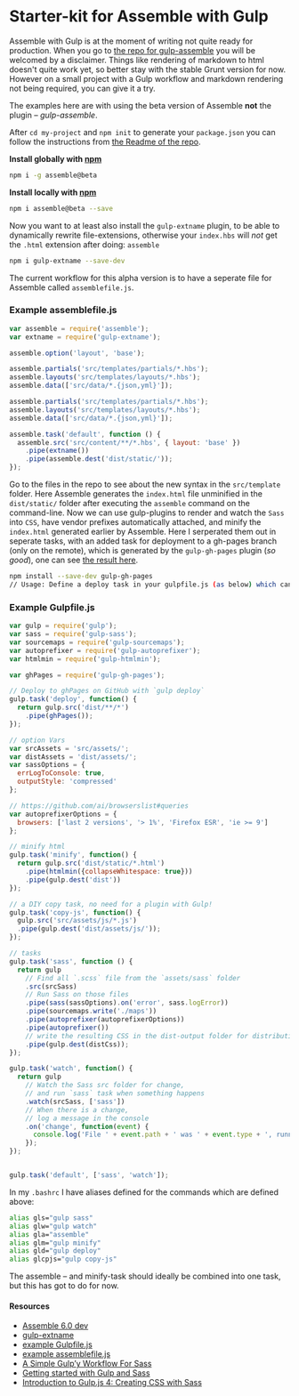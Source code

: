 # Starter-kit for Assemble with Gulp

Assemble with Gulp is at the moment of writing not quite ready for production. When you go to [the repo for gulp-assemble](https://github.com/assemble/gulp-assemble) you will be welcomed by a disclaimer. Things like rendering of markdown to html doesn't quite work yet, so better stay with the stable Grunt version for now. However on a small project with a Gulp workflow and markdown rendering not being required, you can give it a try.

The examples here are with using the beta version of Assemble **not** the plugin – _gulp-assemble_.

After `cd my-project` and `npm init` to generate your `package.json` you can follow the instructions from [the Readme of the repo](https://github.com/assemble/assemble#README.md).

**Install globally with [npm](npmjs.org)**

```bash
npm i -g assemble@beta
```

**Install locally with [npm](npmjs.org)**

```bash
npm i assemble@beta --save
```

Now you want to at least also install the `gulp-extname` plugin, to be able to dynamically rewrite file-extensions, otherwise your `index.hbs` will _not_ get the `.html` extension after doing: `assemble`

```bash
npm i gulp-extname --save-dev
```

The current workflow for this alpha version is to have a seperate file for Assemble called `assemblefile.js`.

### Example assemblefile.js

```js
var assemble = require('assemble');
var extname = require('gulp-extname');

assemble.option('layout', 'base');

assemble.partials('src/templates/partials/*.hbs');
assemble.layouts('src/templates/layouts/*.hbs');
assemble.data(['src/data/*.{json,yml}']);

assemble.partials('src/templates/partials/*.hbs');
assemble.layouts('src/templates/layouts/*.hbs');
assemble.data(['src/data/*.{json,yml}']);

assemble.task('default', function () {
  assemble.src('src/content/**/*.hbs', { layout: 'base' })
    .pipe(extname())
    .pipe(assemble.dest('dist/static/'));
});
```

Go to the files in the repo to see about the new syntax in the `src/template` folder.
Here Assemble generates the `index.html` file unminified in the `dist/static/` folder after executing the `assemble` command on the command-line. Now we can use gulp-plugins to render and watch the `Sass` into `CSS`, have vendor prefixes automatically attached, and minify the `index.html` generated earlier by Assemble. Here I serperated them out in seperate tasks, with an added task for deployment to a gh-pages branch (only on the remote), which is generated by the `gulp-gh-pages` plugin (_so good_), one can see [the result here](http://atelierbram.github.io/Starter-Assemble-Gulp/).

```bash
npm install --save-dev gulp-gh-pages
// Usage: Define a deploy task in your gulpfile.js (as below) which can be used to push to gh-pages going forward.
```

### Example Gulpfile.js
```js
var gulp = require('gulp');
var sass = require('gulp-sass');
var sourcemaps = require('gulp-sourcemaps');
var autoprefixer = require('gulp-autoprefixer');
var htmlmin = require('gulp-htmlmin');

var ghPages = require('gulp-gh-pages');

// Deploy to ghPages on GitHub with `gulp deploy`
gulp.task('deploy', function() {
  return gulp.src('dist/**/*')
    .pipe(ghPages());
});

// option Vars
var srcAssets = 'src/assets/';
var distAssets = 'dist/assets/';
var sassOptions = {
  errLogToConsole: true,
  outputStyle: 'compressed'
};

// https://github.com/ai/browserslist#queries
var autoprefixerOptions = {
  browsers: ['last 2 versions', '> 1%', 'Firefox ESR', 'ie >= 9']
};

// minify html
gulp.task('minify', function() {
  return gulp.src('dist/static/*.html')
    .pipe(htmlmin({collapseWhitespace: true}))
    .pipe(gulp.dest('dist'))
});

// a DIY copy task, no need for a plugin with Gulp!
gulp.task('copy-js', function() {
  gulp.src('src/assets/js/*.js')
  .pipe(gulp.dest('dist/assets/js/'));
});

// tasks
gulp.task('sass', function () {
  return gulp
    // Find all `.scss` file from the `assets/sass` folder
    .src(srcSass)
    // Run Sass on those files
    .pipe(sass(sassOptions).on('error', sass.logError))
    .pipe(sourcemaps.write('./maps'))
    .pipe(autoprefixer(autoprefixerOptions))
    .pipe(autoprefixer())
    // write the resulting CSS in the dist-output folder for distribution
    .pipe(gulp.dest(distCss));
});

gulp.task('watch', function() {
  return gulp
    // Watch the Sass src folder for change,
    // and run `sass` task when something happens
    .watch(srcSass, ['sass'])
    // When there is a change,
    // log a message in the console
    .on('change', function(event) {
      console.log('File ' + event.path + ' was ' + event.type + ', running tasks...');
    });
});


gulp.task('default', ['sass', 'watch']);

```

In my `.bashrc` I have aliases defined for the commands which are defined above:

```bash
alias gls="gulp sass"
alias glw="gulp watch"
alias gla="assemble"
alias glm="gulp minify"
alias gld="gulp deploy"
alias glcpjs="gulp copy-js"
```

The assemble – and minify-task should ideally be combined into one task, but this has got to do for now.

#### Resources
- [Assemble 6.0 dev](https://github.com/assemble/assemble/tree/v0.6.0-dev)
- [gulp-extname](https://github.com/jonschlinkert/gulp-extname)
- [example Gulpfile.js](https://github.com/assemble/gulp-assemble/blob/master/gulpfile.js)
- [example assemblefile.js](https://gist.github.com/jonschlinkert/e2da295ec7ca5d159914)
- [A Simple Gulp’y Workflow For Sass](http://www.sitepoint.com/simple-gulpy-workflow-sass/)
- [Getting started with Gulp and Sass](http://ryanchristiani.com/getting-started-with-gulp-and-sass/)
- [Introduction to Gulp.js 4: Creating CSS with Sass](http://stefanimhoff.de/2014/gulp-tutorial-4-css-generation-sass/)
